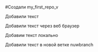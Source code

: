 #Создали my_first_repo_v

Добавили текст

Добавили текст через веб браузер

Добавим текст локально

Добавили текст в новой ветке nuwbranch